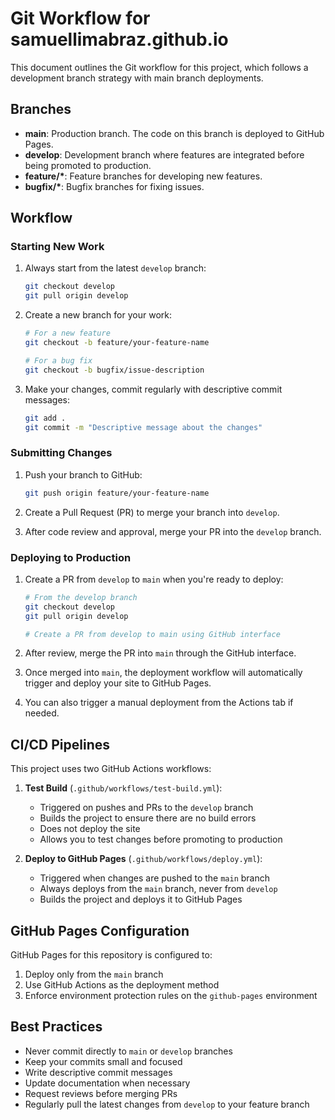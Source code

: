 # Git Workflow for samuellimabraz.github.io

This document outlines the Git workflow for this project, which follows a development branch strategy with main branch deployments.

## Branches

- **main**: Production branch. The code on this branch is deployed to GitHub Pages.
- **develop**: Development branch where features are integrated before being promoted to production.
- **feature/\***: Feature branches for developing new features.
- **bugfix/\***: Bugfix branches for fixing issues.

## Workflow

### Starting New Work

1. Always start from the latest `develop` branch:
   ```bash
   git checkout develop
   git pull origin develop
   ```

2. Create a new branch for your work:
   ```bash
   # For a new feature
   git checkout -b feature/your-feature-name
   
   # For a bug fix
   git checkout -b bugfix/issue-description
   ```

3. Make your changes, commit regularly with descriptive commit messages:
   ```bash
   git add .
   git commit -m "Descriptive message about the changes"
   ```

### Submitting Changes

1. Push your branch to GitHub:
   ```bash
   git push origin feature/your-feature-name
   ```

2. Create a Pull Request (PR) to merge your branch into `develop`.

3. After code review and approval, merge your PR into the `develop` branch.

### Deploying to Production

1. Create a PR from `develop` to `main` when you're ready to deploy:
   ```bash
   # From the develop branch
   git checkout develop
   git pull origin develop
   
   # Create a PR from develop to main using GitHub interface
   ```

2. After review, merge the PR into `main` through the GitHub interface.

3. Once merged into `main`, the deployment workflow will automatically trigger and deploy your site to GitHub Pages.

4. You can also trigger a manual deployment from the Actions tab if needed.

## CI/CD Pipelines

This project uses two GitHub Actions workflows:

1. **Test Build** (`.github/workflows/test-build.yml`):
   - Triggered on pushes and PRs to the `develop` branch
   - Builds the project to ensure there are no build errors
   - Does not deploy the site
   - Allows you to test changes before promoting to production

2. **Deploy to GitHub Pages** (`.github/workflows/deploy.yml`):
   - Triggered when changes are pushed to the `main` branch
   - Always deploys from the `main` branch, never from `develop`
   - Builds the project and deploys it to GitHub Pages

## GitHub Pages Configuration

GitHub Pages for this repository is configured to:

1. Deploy only from the `main` branch
2. Use GitHub Actions as the deployment method
3. Enforce environment protection rules on the `github-pages` environment

## Best Practices

- Never commit directly to `main` or `develop` branches
- Keep your commits small and focused
- Write descriptive commit messages
- Update documentation when necessary
- Request reviews before merging PRs
- Regularly pull the latest changes from `develop` to your feature branch 